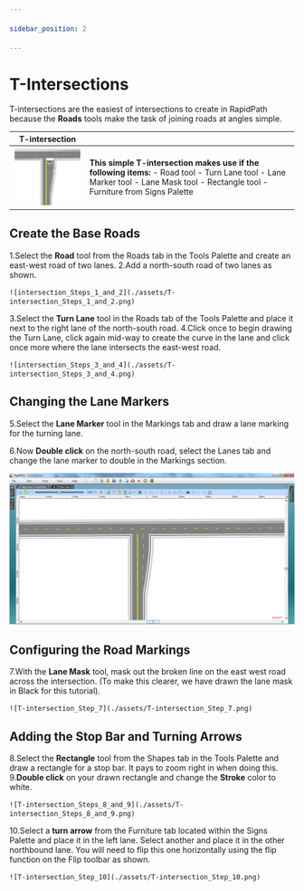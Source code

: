 ```yaml
---

sidebar_position: 2

---
```

# T-Intersections

T-intersections are the easiest of intersections to create in RapidPath because the **Roads** tools make the task of joining roads at angles simple.

|T-intersection                                     |                            |
|---------------------------------------------------|----------------------------|
|![intersection_table](./assets/T-intersection_table.png)  | **This simple T-intersection makes use if the following items:** - Road tool  - Turn Lane tool  - Lane Marker tool  - Lane Mask tool  - Rectangle tool  - Furniture from Signs Palette  |

## Create the Base Roads

1.Select the **Road** tool from the Roads tab in the Tools Palette and create an east-west road of two lanes.
2.Add a north-south road of two lanes as shown.

    ![intersection_Steps_1_and_2](./assets/T-intersection_Steps_1_and_2.png)

3.Select the **Turn Lane** tool in the Roads tab of the Tools Palette and place it next to the right lane of the north-south road.
4.Click once to begin drawing the Turn Lane, click again mid-way to create the curve in the lane and click once more where the lane intersects the east-west road.

    ![intersection_Steps_3_and_4](./assets/T-intersection_Steps_3_and_4.png)

## Changing the Lane Markers

5.Select the **Lane Marker** tool in the Markings tab and draw a lane marking for the turning lane.

6.Now **Double click** on the north-south road, select the Lanes tab and change the lane marker to double in the Markings section.

   ![intersection_Steps_5_and_6](./assets/T-intersection_Steps_5_and_6.png)

## Configuring the Road Markings

7.With the **Lane Mask** tool, mask out the broken line on the east west road across the intersection. (To make this clearer, we have drawn the lane mask in Black for this tutorial).

    ![T-intersection_Step_7](./assets/T-intersection_Step_7.png)

## Adding the Stop Bar and Turning Arrows

8.Select the **Rectangle** tool from the Shapes tab in the Tools Palette and draw a rectangle for a stop bar. It pays to zoom right in when doing this.
9.**Double click** on your drawn rectangle and change the **Stroke** color to white.

    ![T-intersection_Steps_8_and_9](./assets/T-intersection_Steps_8_and_9.png)

10.Select a **turn arrow** from the Furniture tab located within the Signs Palette and place it in the left lane. Select another and place it in the other northbound lane. You will need to flip this one horizontally using the flip function on the Flip toolbar as shown.

    ![T-intersection_Step_10](./assets/T-intersection_Step_10.png)
